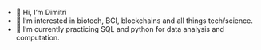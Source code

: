 - 👋 Hi, I’m Dimitri
- 👀 I’m interested in biotech, BCI, blockchains and all things tech/science.
- 🌱 I’m currently practicing SQL and python for data analysis and computation.

